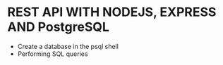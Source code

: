 # REST API WITH NODEJS, EXPRESS AND PostgreSQL

- Create a database in the psql shell
- Performing SQL queries 